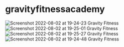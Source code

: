 # gravityfitnessacademy

![Screenshot 2022-08-02 at 19-24-23 Gravity Fitness](https://user-images.githubusercontent.com/107310556/182394240-1777e77f-7f0b-4ad1-9395-4d88849a9365.png)
![Screenshot 2022-08-02 at 19-25-01 Gravity Fitness](https://user-images.githubusercontent.com/107310556/182394309-6ece067e-e3fd-4955-8e9d-06f7a0d75892.png)
![Screenshot 2022-08-02 at 19-25-27 Gravity Fitness](https://user-images.githubusercontent.com/107310556/182394339-1a1bd385-ae55-479c-b9c5-5e0394f63770.png)
![Screenshot 2022-08-02 at 19-24-48 Gravity Fitness](https://user-images.githubusercontent.com/107310556/182394344-8d3d3aaf-b73a-448b-a1e3-cc56d42cc792.png)
